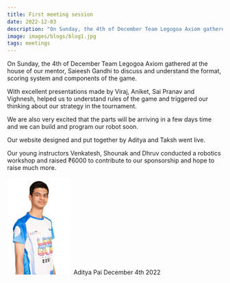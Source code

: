 ```yaml
---
title: First meeting session
date: 2022-12-03
description: "On Sunday, the 4th of December Team Legogoa Axiom gathered at the house of our mentor.."
image: images/blogs/blog1.jpg
tags: meetings
---
```


On Sunday, the 4th of December Team Legogoa Axiom gathered at the house of our mentor, Saieesh Gandhi to discuss and understand the format, scoring system and components of the game.

With excellent presentations made by Viraj, Aniket, Sai Pranav and Vighnesh, helped us to understand rules of the game and triggered our thinking about our strategy in the tournament.

We are also very excited that the parts will be arriving in a few days time and we can build and program our robot soon.

Our website designed and put together by Aditya and Taksh went live.

Our young instructors Venkatesh, Shounak and Dhruv conducted a robotics workshop and raised ₹6000 to contribute to our sponsorship and hope to raise much more. 

<div class="author">
<img width="30%" class="author-image" src="/images/team_members/aditya.png"/>
  <span class="author-name">Aditya Pai</span>
  <span class="author-divider"></span>
  <span class="author-date">December 4th 2022</span>
</div>